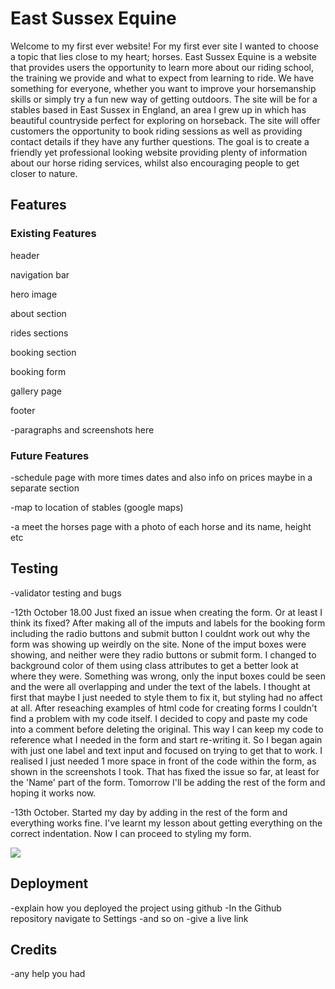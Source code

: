# East Sussex Equine

Welcome to my first ever website! For my first ever site I wanted to choose a topic that lies close to my heart; horses. East Sussex Equine is a website that provides users the opportunity to learn more about our riding school, the training we provide and what to expect from learning to ride. We have something for everyone, whether you want to improve your horsemanship skills or simply try a fun new way of getting outdoors. The site will be for a stables based in East Sussex in England, an area I grew up in which has beautiful countryside perfect for exploring on horseback. The site will offer customers the opportunity to book riding sessions as well as providing contact details if they have any further questions. The goal is to create a friendly yet professional looking website providing plenty of information about our horse riding services, whilst also encouraging people to get closer to nature.

## Features
### Existing Features

header

navigation bar

hero image

about section

rides sections

booking section

booking form

gallery page

footer

-paragraphs and screenshots here

### Future Features

-schedule page with more times dates and also info on prices maybe in a separate section

-map to location of stables (google maps)

-a meet the horses page with a photo of each horse and its name, height etc

## Testing

-validator testing and bugs

-12th October 18.00 Just fixed an issue when creating the form. Or at least I think its fixed? After making all of the imputs and labels for the booking form including the radio buttons and submit button I couldnt work out why the form was showing up weirdly on the site. None of the imput boxes were showing, and neither were they radio buttons or submit form. I changed to background color of them using class attributes to get a better look at where they were. Something was wrong, only the input boxes could be seen and the were all overlapping and under the text of the labels. I thought at first that maybe I just needed to style them to fix it, but styling had no affect at all. After reseaching examples of html code for creating forms I couldn't find a problem with my code itself. I decided to copy and paste my code into a comment before deleting the original. This way I can keep my code to reference what I needed in the form and start re-writing it. So I began again with just one label and text input and focused on  trying to get that to work. I realised I just needed 1 more space in front of the code within the form, as shown in the screenshots I took. That has fixed the issue so far, at least for the 'Name' part of the form. Tomorrow I'll be adding the rest of the form and hoping it works now.

-13th October. Started my day by adding in the rest of the form and everything works fine. I've learnt my lesson about getting everything on the correct indentation. Now I can proceed to styling my form.

<img src="./assests/images/form-bug-1.jpg">

## Deployment

-explain how you deployed the project using github
-In the Github repository navigate to Settings
-and so on
-give a live link

## Credits

-any help you had